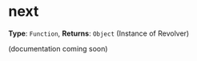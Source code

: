 # next

**Type**: `Function`, **Returns**: `Object` (Instance of Revolver)

(documentation coming soon)

```javascript

```
